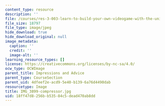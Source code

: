 ```yaml
---
content_type: resource
description: ''
file: /courses/res-3-003-learn-to-build-your-own-videogame-with-the-unity-game-engine-and-microsoft-kinect-january-iap-2017/18ff47d8256bb53584c5dead470ab8dd_IMG_3899-compressor.jpg
file_size: 18797
file_type: image/jpeg
hide_download: true
hide_download_original: null
image_metadata:
  caption: ''
  credit: ''
  image-alt: ''
learning_resource_types: []
license: https://creativecommons.org/licenses/by-nc-sa/4.0/
ocw_type: OCWImage
parent_title: Impressions and Advice
parent_type: CourseSection
parent_uid: 4dfeef2e-acd9-5e40-b139-6a76d4490dab
resourcetype: Image
title: IMG_3899-compressor.jpg
uid: 18ff47d8-256b-b535-84c5-dead470ab8dd
---
```

